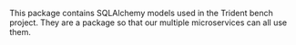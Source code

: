 This package contains SQLAlchemy models used in the Trident bench project. They are a package so that our multiple microservices can all use them. 
